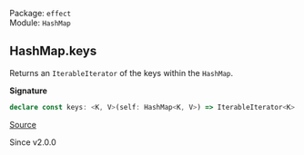 Package: `effect`<br />
Module: `HashMap`<br />

## HashMap.keys

Returns an `IterableIterator` of the keys within the `HashMap`.

**Signature**

```ts
declare const keys: <K, V>(self: HashMap<K, V>) => IterableIterator<K>
```

[Source](https://github.com/Effect-TS/effect/tree/main/packages/effect/src/HashMap.ts#L235)

Since v2.0.0